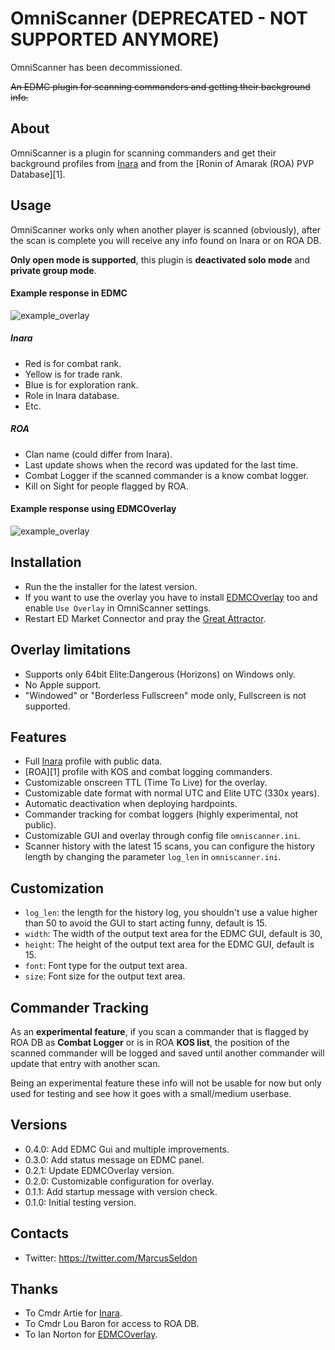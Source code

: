 # OmniScanner (DEPRECATED - NOT SUPPORTED ANYMORE)
OmniScanner has been decommissioned.

~~An EDMC plugin for scanning commanders and getting their background info.~~

## About
OmniScanner is a plugin for scanning commanders and get their background profiles from [Inara][0] and from the [Ronin of Amarak (ROA) PVP Database][1].

## Usage
OmniScanner works only when another player is scanned (obviously), after the scan is complete you will receive any info found on Inara or on ROA DB.

**Only open mode is supported**, this plugin is **deactivated solo mode** and **private group mode**.

#### Example response in EDMC

![example_overlay](example_edmc.jpg)

##### Inara
- Red is for combat rank.
- Yellow is for trade rank.
- Blue is for exploration rank.
- Role in Inara database.
- Etc.

##### ROA
- Clan name (could differ from Inara).
- Last update shows when the record was updated for the last time.
- Combat Logger if the scanned commander is a know combat logger.
- Kill on Sight for people flagged by ROA.

#### Example response using EDMCOverlay

![example_overlay](example_overlay.png)

## Installation
- Run the the installer for the latest version.
- If you want to use the overlay you have to install [EDMCOverlay][3] too and enable `Use Overlay` in OmniScanner settings.
- Restart ED Market Connector and pray the [Great Attractor][2].

## Overlay limitations
- Supports only 64bit Elite:Dangerous (Horizons) on Windows only.
- No Apple support.
- "Windowed" or "Borderless Fullscreen" mode only, Fullscreen is not supported.

## Features
- Full [Inara][0] profile with public data.
- [ROA][1] profile with KOS and combat logging commanders.
- Customizable onscreen TTL (Time To Live) for the overlay.
- Customizable date format with normal UTC and Elite UTC (330x years).
- Automatic deactivation when deploying hardpoints.
- Commander tracking for combat loggers (highly experimental, not public).
- Customizable GUI and overlay through config file `omniscanner.ini`.
- Scanner history with the latest 15 scans, you can configure the history length by changing the parameter `log_len` in `omniscanner.ini`.

## Customization
- `log_len`: the length for the history log, you shouldn't use a value higher than 50 to avoid the GUI to start acting funny, default is 15.
- `width`: The width of the output text area for the EDMC GUI, default is 30,
- `height`: The height of the output text area for the EDMC GUI, default is 15.
- `font`: Font type for the output text area.
- `size`: Font size for the output text area.

## Commander Tracking
As an **experimental feature**, if you scan a commander that is flagged by ROA DB as **Combat Logger** or is in ROA **KOS list**, the position of the scanned commander will be logged and saved until another commander will update that entry with another scan.

Being an experimental feature these info will not be usable for now but only used for testing and see how it goes with a small/medium userbase.

## Versions
- 0.4.0: Add EDMC Gui and multiple improvements.
- 0.3.0: Add status message on EDMC panel.
- 0.2.1: Update EDMCOverlay version.
- 0.2.0: Customizable configuration for overlay.
- 0.1.1: Add startup message with version check.
- 0.1.0: Initial testing version.

## Contacts
- Twitter: https://twitter.com/MarcusSeldon

## Thanks
- To Cmdr Artie for [Inara][0].
- To Cmdr Lou Baron for access to ROA DB.
- To Ian Norton for [EDMCOverlay][3].

[0]:https://inara.cz
[2]:https://en.wikipedia.org/wiki/Great_Attractor
[3]:https://github.com/inorton/EDMCOverlay
